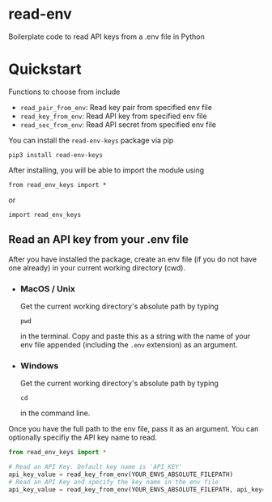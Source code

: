 # read-env
Boilerplate code to read API keys from a .env file in Python

# Quickstart

Functions to choose from include 

- `read_pair_from_env`: Read key pair from specified env file
- `read_key_from_env`: Read API key from specified env file
- `read_sec_from_env`: Read API secret from specified env file

You can install the <code>read-env-keys</code> package via pip

```
pip3 install read-env-keys
```

After installing, you will be able to import the module using

```
from read_env_keys import *
```

or

```
import read_env_keys
```

## Read an API key from your .env file

After you have installed the package, create an env file (if you do not have one already) in your current working directory (cwd). 

- ### MacOS / Unix

  Get the current working directory's absolute path by typing
  ```
  pwd
  ```
  in the terminal. Copy and paste this as a string with the name of your env file appended (including the `.env` extension) as an argument.

- ### Windows

  Get the current working directory's absolute path by typing
  ```
  cd
  ```
  in the command line.

Once you have the full path to the env file, pass it as an argument. You can optionally specifiy the API key name to read. 

```python 
from read_env_keys import *

# Read an API Key. Default key name is 'API_KEY'
api_key_value = read_key_from_env(YOUR_ENVS_ABSOLUTE_FILEPATH)
# Read an API Key and specify the key name in the env file
api_key_value = read_key_from_env(YOUR_ENVS_ABSOLUTE_FILEPATH, api_key='my_key')
```


